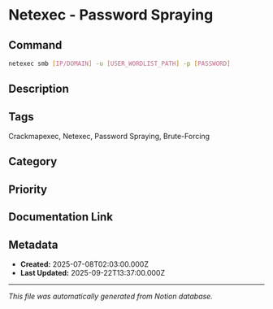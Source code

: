 # Netexec - Password Spraying

## Command
```bash
netexec smb [IP/DOMAIN] -u [USER_WORDLIST_PATH] -p [PASSWORD]
```

## Description


## Tags
Crackmapexec, Netexec, Password Spraying, Brute-Forcing

## Category


## Priority


## Documentation Link


## Metadata
- **Created:** 2025-07-08T02:03:00.000Z
- **Last Updated:** 2025-09-22T13:37:00.000Z

---
*This file was automatically generated from Notion database.*